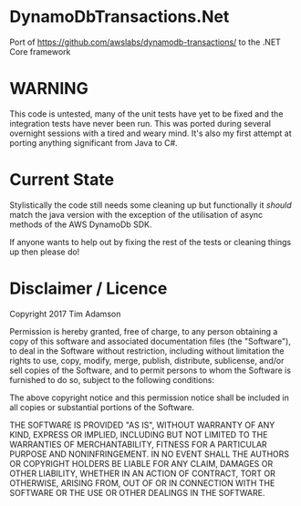 # DynamoDbTransactions.Net
Port of https://github.com/awslabs/dynamodb-transactions/ to the .NET Core framework

# WARNING
This code is untested, many of the unit tests have yet to be fixed and the integration tests have never been run.
This was ported during several overnight sessions with a tired and weary mind. It's also my first attempt at porting
anything significant from Java to C#. 

# Current State
Stylistically the code still needs some cleaning up but functionally it *should* match the java 
version with the exception of the utilisation of async methods of the AWS DynamoDb SDK.

If anyone wants to help out by fixing the rest of the tests or cleaning things up then please do!


# Disclaimer / Licence
Copyright 2017 Tim Adamson

Permission is hereby granted, free of charge, to any person obtaining a copy of this software and associated documentation 
files (the "Software"), to deal in the Software without restriction, including without limitation the rights to use, copy, 
modify, merge, publish, distribute, sublicense, and/or sell copies of the Software, and to permit persons to whom the Software 
is furnished to do so, subject to the following conditions:

The above copyright notice and this permission notice shall be included in all copies or substantial portions of the Software.

THE SOFTWARE IS PROVIDED "AS IS", WITHOUT WARRANTY OF ANY KIND, EXPRESS OR IMPLIED, INCLUDING BUT NOT LIMITED TO THE WARRANTIES 
OF MERCHANTABILITY, FITNESS FOR A PARTICULAR PURPOSE AND NONINFRINGEMENT. IN NO EVENT SHALL THE AUTHORS OR COPYRIGHT HOLDERS BE 
LIABLE FOR ANY CLAIM, DAMAGES OR OTHER LIABILITY, WHETHER IN AN ACTION OF CONTRACT, TORT OR OTHERWISE, ARISING FROM, OUT OF OR 
IN CONNECTION WITH THE SOFTWARE OR THE USE OR OTHER DEALINGS IN THE SOFTWARE.

